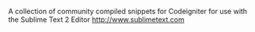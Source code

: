 A collection of community compiled snippets for Codeigniter for use with the Sublime Text 2 Editor http://www.sublimetext.com
